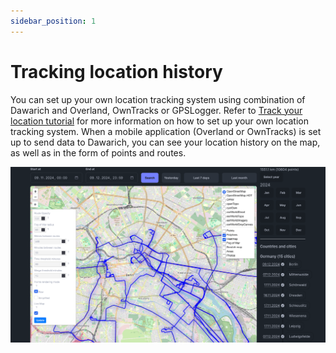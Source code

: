 ```yaml
---
sidebar_position: 1
---
```


# Tracking location history

You can set up your own location tracking system using combination of Dawarich and Overland, OwnTracks or GPSLogger. Refer to [Track your location tutorial](./tutorials/track-your-location) for more information on how to set up your own location tracking system. When a mobile application (Overland or OwnTracks) is set up to send data to Dawarich, you can see your location history on the map, as well as in the form of points and routes.

![Map](images/map.png)
